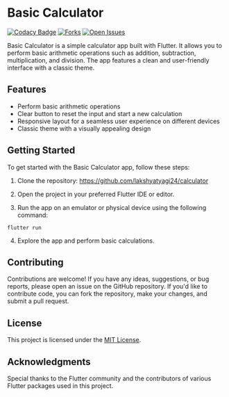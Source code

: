 # Basic Calculator

[![Codacy Badge](https://api.codacy.com/project/badge/Grade/7c47e0368f5945cebcff94212b19996c)](https://app.codacy.com/gh/lakshyatyagi24/calculator?utm_source=github.com&utm_medium=referral&utm_content=lakshyatyagi24/calculator&utm_campaign=Badge_Grade)
[![Forks](https://badgen.net/github/forks/lakshyatyagi24/calculator)](https://github.com/lakshyatyagi24/calculator)
[![Open Issues](https://badgen.net/github/open-issues/lakshyatyagi24/calculator)](https://github.com/lakshyatyagi24/calculator)

Basic Calculator is a simple calculator app built with Flutter. It allows you to perform basic arithmetic operations such as addition, subtraction, multiplication, and division. The app features a clean and user-friendly interface with a classic theme.

## Features

- Perform basic arithmetic operations
- Clear button to reset the input and start a new calculation
- Responsive layout for a seamless user experience on different devices
- Classic theme with a visually appealing design

## Getting Started

To get started with the Basic Calculator app, follow these steps:

1. Clone the repository: https://github.com/lakshyatyagi24/calculator

2. Open the project in your preferred Flutter IDE or editor.

3. Run the app on an emulator or physical device using the following command:
```
flutter run
```

4. Explore the app and perform basic calculations.

## Contributing

Contributions are welcome! If you have any ideas, suggestions, or bug reports, please open an issue on the GitHub repository. If you'd like to contribute code, you can fork the repository, make your changes, and submit a pull request.

## License

This project is licensed under the [MIT License](LICENSE).

## Acknowledgments

Special thanks to the Flutter community and the contributors of various Flutter packages used in this project.

